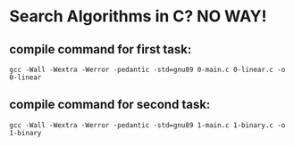 # Search Algorithms in C? NO WAY!

## compile command for first task:

```gcc -Wall -Wextra -Werror -pedantic -std=gnu89 0-main.c 0-linear.c -o 0-linear```

## compile command for second task:

```gcc -Wall -Wextra -Werror -pedantic -std=gnu89 1-main.c 1-binary.c -o 1-binary```
